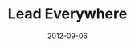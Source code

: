 ---
layout: music 
title: "Lead Everywhere"
series: "How to Love Your Job"
date: 2012-09-06 
description: "Chuck Mingo talks about how to put our talents to work."
audio: "http://www.crossroads.net/players/media/hq/htlyj_03.mp3"
audio-duration: "36:25"
src: "http://www.crossroads.net/players/media/series/Work_190x110.jpg"
---